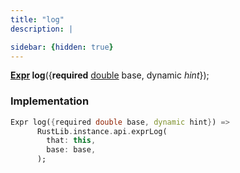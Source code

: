 ```yaml
---
title: "log"
description: |

sidebar: {hidden: true}
---
```

<span class="dart-code"><strong>[Expr] log</strong>({<span class="nobr"><strong>required</strong> [double] base</span>, <span class="nobr">dynamic <i>hint</i></span>});</span>


### Implementation
```dart
Expr log({required double base, dynamic hint}) =>
      RustLib.instance.api.exprLog(
        that: this,
        base: base,
      );
```

[Expr]: /reference/classes/expr/
[double]: https://api.flutter.dev/flutter/dart-core/double-class.html